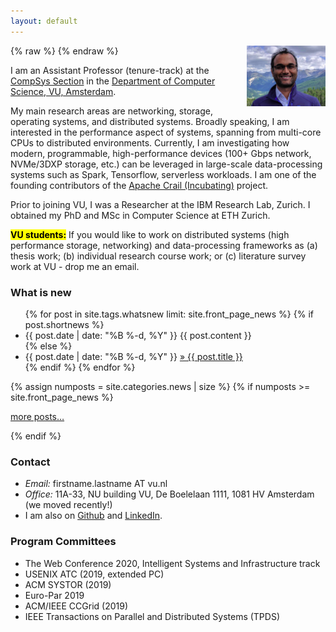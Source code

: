 ```yaml
---
layout: default
---
```

{% raw %}
<a href="/images/animeshtrivedi-large.jpeg" title="View larger picture"><img src="/images/animeshtrivedi-small.jpeg" alt="Photo of Animesh Trivedi"
style="float:right;width:25%;max-width:150px;margin-left:15px;"/></a>
{% endraw %}

<!-- <mark><b>Update:</b></mark> Starting from 2019, I will be joining the Department of Computer Science, VU, Amsterdam as (tenure-track) Assistant Professor. -->

I am an Assistant Professor (tenure-track) at the [CompSys Section](https://www.vucompsys.net/) in the [Department of Computer Science, VU, Amsterdam](https://www.cs.vu.nl/en/index.aspx). 

My main research areas are networking, storage, operating systems, and distributed systems. Broadly speaking, I am interested in the performance aspect of systems, spanning from multi-core CPUs to distributed environments. Currently, I am investigating how modern, programmable, high-performance devices (100+ Gbps network, NVMe/3DXP storage, etc.) can be leveraged in large-scale data-processing systems such as Spark, Tensorflow, serverless workloads. I am one of the founding contributors of the [Apache Crail (Incubating)](https://crail.incubator.apache.org/) project. 

Prior to joining VU, I was a Researcher at the IBM Research Lab, Zurich. I obtained my PhD and MSc in Computer Science at ETH Zurich.
<!-- finished my PhD in Computer Science at ETH Zurich under the supervision of Prof. Thomas Gross.-->

<mark><b>VU students:</b></mark> If you would like to work on distributed systems (high performance storage, networking) and data-processing frameworks as (a) thesis work; (b) individual research course work; or (c) literature survey work at VU - drop me an email.

### What is new
<ul class="news list-unstyled">
{% for post in site.tags.whatsnew limit: site.front_page_news %}
    {% if post.shortnews %}
        <li class="shortnews">
            <span class="date">{{ post.date | date: "%B %-d, %Y" }}</span>
            {{ post.content }}
        </li>
    {% else %}
        <li class="bloglink">
            <span class="date">{{ post.date | date: "%B %-d, %Y" }}</span>
            <a href="{{ post.url }}">&raquo; {{ post.title }}</a>
        </li>
    {% endif %}
{% endfor %}
</ul>
{% assign numposts = site.categories.news | size %}
{% if numposts >= site.front_page_news %}
<p><a href="{{ site.base }}/news/">more posts&hellip;</a></p>
{% endif %}

### Contact
  * *Email:* firstname.lastname AT vu.nl 
  * *Office:* 11A-33, NU building VU, De Boelelaan 1111, 1081 HV Amsterdam (we moved recently!)
  * I am also on [Github](https://github.com/animeshtrivedi) and [LinkedIn](https://ch.linkedin.com/in/animesh-trivedi-5407aa2).

### Program Committees  
  * The Web Conference 2020, Intelligent Systems and Infrastructure track
  * USENIX ATC (2019, extended PC) 
  * ACM SYSTOR (2019)
  * Euro-Par 2019
  * ACM/IEEE CCGrid (2019) 
  * IEEE Transactions on Parallel and Distributed Systems (TPDS)
